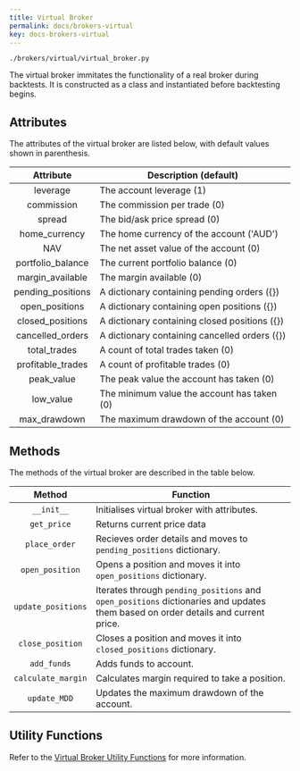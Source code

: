 ```yaml
---
title: Virtual Broker
permalink: docs/brokers-virtual
key: docs-brokers-virtual
---
```

`./brokers/virtual/virtual_broker.py`

The virtual broker immitates the functionality of a real broker during backtests. It is constructed as a class 
and instantiated before backtesting begins.


## Attributes
The attributes of the virtual broker are listed below, with default values shown in parenthesis.


|   Attribute   | Description (default)                                                                     |
| :-----------: | ----------------------------------------------------------------------------------------- |
| leverage      | The account leverage (1)                                                                  |
| commission    | The commission per trade (0)                                                              |
| spread        | The bid/ask price spread (0)                                                              |
| home_currency | The home currency of the account ('AUD')                                                  |
| NAV           | The net asset value of the account (0)                                                    |
| portfolio_balance | The current portfolio balance (0)                                                     |
| margin_available  | The margin available (0)                                                              |
| pending_positions | A dictionary containing pending orders ({})                                           |
| open_positions    | A dictionary containing open positions ({})                                           |
| closed_positions  | A dictionary containing closed positions ({})                                         |
| cancelled_orders  | A dictionary containing cancelled orders ({})                                         |
| total_trades      | A count of total trades taken (0)                                                     |
| profitable_trades | A count of profitable trades (0)                                                      |
| peak_value        | The peak value the account has taken (0)                                              |
| low_value         | The minimum value the account has taken (0)                                           |
| max_drawdown      | The maximum drawdown of the account (0)                                               | 



## Methods
The methods of the virtual broker are described in the table below.

|           Method          | Function                                                                                              |
| :-----------------------: | ----------------------------------------------------------------------------------------------------- |
|         `__init__`        | Initialises virtual broker with attributes.                                                           |
|        `get_price`        | Returns current price data                                                                            |
|       `place_order`       | Recieves order details and moves to `pending_positions` dictionary.                                   |
|       `open_position`     | Opens a position and moves it into `open_positions` dictionary.                                          |
|     `update_positions`    | Iterates through `pending_positions` and `open_positions` dictionaries and updates them based on order details and current price. |
|    `close_position`       | Closes a position and moves it into `closed_positions` dictionary.                                    |
|     `add_funds`           | Adds funds to account.                                                                                |
|    `calculate_margin`     | Calculates margin required to take a position.                                                        |
|        `update_MDD`       | Updates the maximum drawdown of the account.                                                          |



## Utility Functions

Refer to the [Virtual Broker Utility Functions](virtual-utils) for more information.

